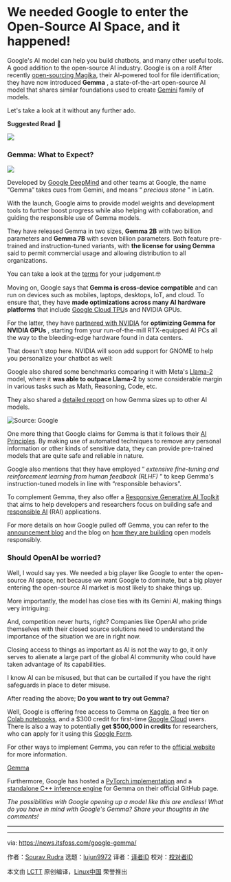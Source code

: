 [#]: subject: "We needed Google to enter the Open-Source AI Space, and it happened!"
[#]: via: "https://news.itsfoss.com/google-gemma/"
[#]: author: "Sourav Rudra https://news.itsfoss.com/author/sourav/"
[#]: collector: "lujun9972/lctt-scripts-1705972010"
[#]: translator: " "
[#]: reviewer: " "
[#]: publisher: " "
[#]: url: " "

We needed Google to enter the Open-Source AI Space, and it happened!
======
Google's AI model can help you build chatbots, and many other useful
tools. A good addition to the open-source AI industry.
Google is on a roll! After recently [open-sourcing Magika][1], their AI-powered tool for file identification; they have now introduced **Gemma** , a state-of-the-art open-source AI model that shares similar foundations used to create [Gemini][2] family of models.

Let's take a look at it without any further ado.

**Suggested Read** 📖

![][3]

### Gemma: What to Expect?

![][4]

Developed by [Google DeepMind][5] and other teams at Google, the name “Gemma” takes cues from Gemini, and means “ _precious stone_ ” in Latin.

With the launch, Google aims to provide model weights and development tools to further boost progress while also helping with collaboration, and guiding the responsible use of Gemma models.

They have released Gemma in two sizes, **Gemma 2B** with two billion parameters and **Gemma 7B** with seven billion parameters. Both feature pre-trained and instruction-tuned variants, with **the license for using Gemma** said to permit commercial usage and allowing distribution to all organizations.

You can take a look at the [terms][6] for your judgement.🤓

Moving on, Google says that **Gemma is cross-device compatible** and can run on devices such as mobiles, laptops, desktops, IoT, and cloud. To ensure that, they have **made optimizations across many AI hardware platforms** that include [Google Cloud TPU][7]s and NVIDIA GPUs.

For the latter, they have [partnered with NVIDIA][8] for **optimizing Gemma for NVIDIA GPUs** , starting from your run-of-the-mill RTX-equipped AI PCs all the way to the bleeding-edge hardware found in data centers.

That doesn't stop here. NVIDIA will soon add support for GNOME to help you personalize your chatbot as well:

Google also shared some benchmarks comparing it with Meta's [Llama-2][9] model, where it **was able to outpace Llama-2** by some considerable margin in various tasks such as Math, Reasoning, Code, etc.

They also shared a [detailed report][10] on how Gemma sizes up to other AI models.

![Source: Google][11]

One more thing that Google claims for Gemma is that it follows their [AI Principles][12]. By making use of automated techniques to remove any personal information or other kinds of sensitive data, they can provide pre-trained models that are quite safe and reliable in nature.

Google also mentions that they have employed “ _extensive fine-tuning and reinforcement learning from human feedback (RLHF)_ ” to keep Gemma's instruction-tuned models in line with “responsible behaviors”.

To complement Gemma, they also offer a [Responsive Generative AI Toolkit][13] that aims to help developers and researchers focus on building safe and [responsible AI][14] (RAI) applications.

For more details on how Google pulled off Gemma, you can refer to the [announcement blog][15] and the blog on [how they are building][16] open models responsibly.

### Should OpenAI be worried?

Well, I would say yes. We needed a big player like Google to enter the open-source AI space, not because we want Google to dominate, but a big player entering the open-source AI market is most likely to shake things up.

More importantly, the model has close ties with its Gemini AI, making things very intriguing:

And, competition never hurts, right? Companies like OpenAI who pride themselves with their closed source solutions need to understand the importance of the situation we are in right now.

Closing access to things as important as AI is not the way to go, it only serves to alienate a large part of the global AI community who could have taken advantage of its capabilities.

I know AI can be misused, but that can be curtailed if you have the right safeguards in place to deter misuse.

After reading the above; **Do you want to try out Gemma?**

Well, Google is offering free access to Gemma on [Kaggle][17], a free tier on [Colab notebooks][18], and a $300 credit for first-time [Google Cloud][19] users. There is also a way to potentially **get $500,000 in credits** for researchers, who can apply for it using this [Google Form][20].

For other ways to implement Gemma, you can refer to the [official website][21] for more information.

[Gemma][21]

Furthermore, Google has hosted a [PyTorch implementation][22] and a [standalone C++ inference engine][23] for Gemma on their official GitHub page.

_The possibilities with Google opening up a model like this are endless! What do you have in mind with Google's Gemma? Share your thoughts in the comments!_

* * *

--------------------------------------------------------------------------------

via: https://news.itsfoss.com/google-gemma/

作者：[Sourav Rudra][a]
选题：[lujun9972][b]
译者：[译者ID](https://github.com/译者ID)
校对：[校对者ID](https://github.com/校对者ID)

本文由 [LCTT](https://github.com/LCTT/TranslateProject) 原创编译，[Linux中国](https://linux.cn/) 荣誉推出

[a]: https://news.itsfoss.com/author/sourav/
[b]: https://github.com/lujun9972
[1]: https://news.itsfoss.com/google-magika-ai/
[2]: https://deepmind.google/technologies/gemini/
[3]: https://news.itsfoss.com/content/images/size/w256h256/2022/08/android-chrome-192x192.png
[4]: https://news.itsfoss.com/content/images/2024/02/Gemma_Banner.png
[5]: https://deepmind.google/
[6]: https://ai.google.dev/gemma/terms
[7]: https://cloud.google.com/tpu
[8]: https://blogs.nvidia.com/blog/google-gemma-llm-rtx-ai-pc/
[9]: https://llama.meta.com/
[10]: https://storage.googleapis.com/deepmind-media/gemma/gemma-report.pdf
[11]: https://news.itsfoss.com/content/images/2024/02/Gemma_Benchmark.jpg
[12]: https://ai.google/responsibility/principles/
[13]: https://ai.google.dev/responsible
[14]: https://ai.google/responsibility/responsible-ai-practices/
[15]: https://blog.google/technology/developers/gemma-open-models/
[16]: https://opensource.googleblog.com/2024/02/building-open-models-responsibly-gemini-era.html
[17]: https://www.kaggle.com/models/google/gemma
[18]: https://colab.research.google.com/
[19]: https://cloud.google.com/
[20]: https://docs.google.com/forms/d/e/1FAIpQLSe0grG6mRFW6dNF3Rb1h_YvKqUp2GaXiglZBgA2Os5iTLWlcg/viewform
[21]: https://ai.google.dev/gemma
[22]: https://github.com/google/gemma_pytorch
[23]: https://github.com/google/gemma.cpp
